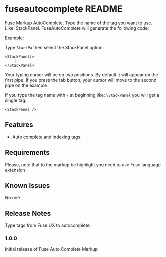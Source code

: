# fuseautocomplete README

Fuse Markup AutoComplete.
Type the name of the tag you want to use. Like: StackPanel. 
FuseAutoComplete will generate the following code:

Example:

Type `StackPa` then select the StackPanel option:

```
<StackPanel|>
    |
</StackPanel>
```

Your typing cursor will be on two positions. By default it will appear on the first pipe. If you press the tab button, your cursor will move to the second pipe on the example

If you type the tag name with `\` at beginning like: `\StackPanel` you will get a single tag:

```
<StackPanel />
```

## Features

- Auto complete and indexing tags.

## Requirements

Please, note that to the markup be highlight you need to use Fuse language extension

## Known Issues

No one

## Release Notes

Type tags from Fuse UX to autocomplete.

### 1.0.0

Initial release of Fuse Auto Complete Markup
